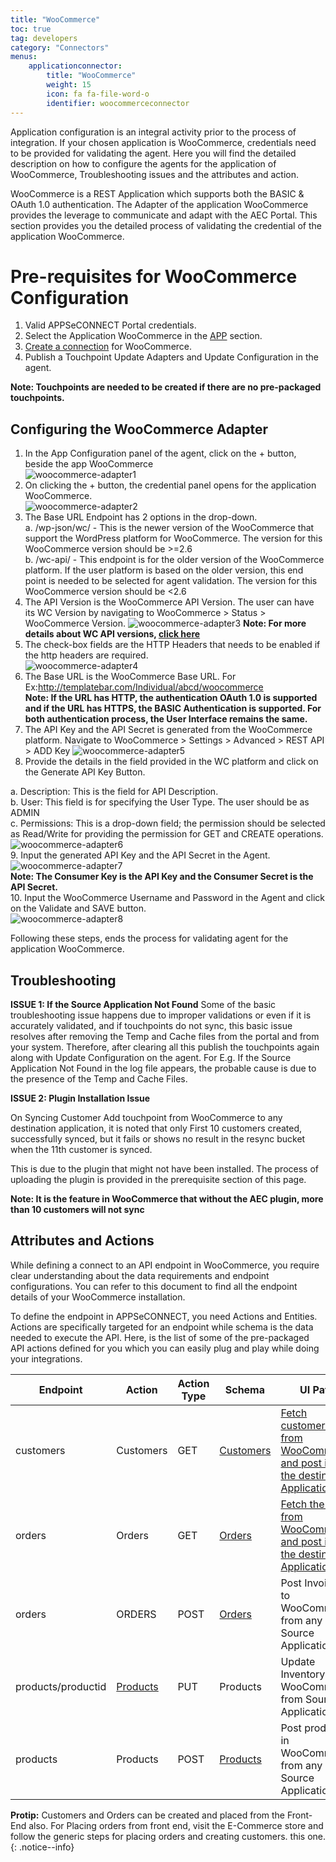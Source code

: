 ```yaml
---
title: "WooCommerce"
toc: true
tag: developers
category: "Connectors"
menus: 
    applicationconnector:
        title: "WooCommerce"
        weight: 15
        icon: fa fa-file-word-o
        identifier: woocommerceconnector
---
```


Application configuration is an integral activity prior to the process of integration. If your chosen application is WooCommerce, 
credentials need to be provided for validating the agent. Here you will find the detailed description on 
how to configure the agents for the application of WooCommerce, Troubleshooting issues and the attributes and action.

WooCommerce is a REST Application which supports both the BASIC & OAuth 1.0 authentication. The Adapter of the application WooCommerce
provides the leverage to communicate and adapt with the AEC Portal. This section provides you the detailed process of validating
the credential of the application WooCommerce.

# Pre-requisites for WooCommerce Configuration 

1.	Valid APPSeCONNECT Portal credentials.
2.	Select the Application WooCommerce in the [APP](/getting%20started/configurations/#process-of-choosing-app) section.
3.	[Create a connection](/getting%20started/configurations-for-integration/#configuring-connector-while-creating-connection) for WooCommerce.
4.	Publish a Touchpoint Update Adapters and Update Configuration in the agent.

**Note: Touchpoints are needed to be created if there are no pre-packaged touchpoints.**

## Configuring the WooCommerce Adapter

1.	In the App Configuration panel of the agent, click on the + button, beside the app WooCommerce    
   ![woocommerce-adapter1](/staticfiles/connectors/media/application-connector/woocommerce-adapter1.png)
2.  On clicking the + button, the credential panel opens for the application WooCommerce.    
   ![woocommerce-adapter2](/staticfiles/connectors/media/application-connector/woocommerce-adapter2.png)
3.  The Base URL Endpoint has 2 options in the drop-down.  
a.	/wp-json/wc/ - This is the newer version of the WooCommerce that support the    WordPress platform for WooCommerce. 
The version for this WooCommerce version should be >=2.6  
b.	/wc-api/ - This endpoint is for the older version of the WooCommerce platform. If the user platform is based on the older version, this end point is needed to be selected for agent validation.
The version for this WooCommerce version should be <2.6   
4. The API Version is the WooCommerce API Version. The user can have its WC Version by navigating to WooCommerce > Status > WooCommerce Version.
![woocommerce-adapter3](/staticfiles/connectors/media/application-connector/woocommerce-adapter3.png)
**Note: For more details about WC API versions, [click here](https://woocommerce.github.io/woocommerce-rest-api-docs/?javascript#introduction)**
5.	The check-box fields are the HTTP Headers that needs to be enabled if the http headers are required.    
![woocommerce-adapter4](/staticfiles/connectors/media/application-connector/woocommerce-adapter4.png)
6.  The Base URL is the WooCommerce Base URL. For Ex:http://templatebar.com/Individual/abcd/woocommerce  
**Note: If the URL has HTTP, the authentication OAuth 1.0 is supported and if the URL has HTTPS, the BASIC Authentication is supported. 
For both authentication process, the User Interface remains the same.**
7.	The API Key and the API Secret is generated from the WooCommerce platform. Navigate to WooCommerce > Settings > Advanced > REST API > ADD Key 
![woocommerce-adapter5](/staticfiles/connectors/media/application-connector/woocommerce-adapter5.png)
8.	Provide the details in the field provided in the WC platform and click on the Generate API Key Button.

a.	Description: This is the field for API Description.  
b.	User: This field is for specifying the User Type. The user should be as ADMIN   
c.	Permissions: This is a drop-down field; the permission should be selected as Read/Write for providing the permission for GET and CREATE operations.    
![woocommerce-adapter6](/staticfiles/connectors/media/application-connector/woocommerce-adapter6.png)  
9.	Input the generated API Key and the API Secret in the Agent.    
![woocommerce-adapter7](/staticfiles/connectors/media/application-connector/woocommerce-adapter7.png)  
**Note: The Consumer Key is the API Key and the Consumer Secret is the API Secret.**  
10.	Input the WooCommerce Username and Password in the Agent and click on the Validate and SAVE button.      
![woocommerce-adapter8](/staticfiles/connectors/media/application-connector/woocommerce-adapter8.png)

Following these steps, ends the process for validating agent for the application WooCommerce. 

## Troubleshooting

**ISSUE 1:  If the Source Application Not Found**
Some of the basic troubleshooting issue happens due to improper validations or even if it is accurately validated, and if touchpoints do not sync, this basic issue
resolves after removing the Temp and Cache files from the portal and from your system. Therefore, after clearing all this publish the touchpoints again along with Update Configuration on the agent.
For E.g. If the Source Application Not Found in the log file appears, the probable cause is due to the presence of the Temp and Cache Files.


**ISSUE 2: Plugin Installation Issue**

On Syncing Customer Add touchpoint from WooCommerce to any destination application, it is noted that only 
First 10 customers created, successfully synced, but it fails or shows no result in the resync bucket 
when the 11th customer is synced.

This is due to the plugin that might not have been installed. The process of uploading the plugin is provided 
in the prerequisite section of this page.

**Note: It is the feature in WooCommerce that without the AEC plugin, more than 10 customers will not sync**

## Attributes and Actions

While defining a connect to an API endpoint in WooCommerce, you require clear understanding about the data requirements 
and endpoint configurations. You can refer to this document to find all the endpoint details of your WooCommerce installation.
 
To define the endpoint in APPSeCONNECT, you need Actions and Entities. Actions are specifically targeted for an endpoint 
while schema is the data needed to execute the API. Here, is the list of some of the pre-packaged API actions defined 
for you which you can easily plug and play while doing your integrations.

|Endpoint|Action|Action Type|Schema|UI Path|API Path|
|---|---|---|---|------|----|
|customers|Customers|GET|[Customers](https://portal.appseconnect.com/AppEntityAction?AppVersionId=cbc4737b-e610-4beb-835c-da5f59e6a5e2&entityId=61f33b9c-5087-4481-8e86-a8155be71c51&entityActionId=dde24ee9-0872-48f6-8593-8ca9ee6034f7&orgId=d21688a4-8967-48de-ae82-31dda565ec51)|[Fetch customers from WooCommerce and post it to the destination Application](https://learnwoo.com/woocommerce-create-new-user-account/)|[customers](https://woocommerce.github.io/woocommerce-rest-api-docs/#retrieve-a-customer)|
|orders|Orders|GET|[Orders](https://portal.appseconnect.com/AppEntityAction?AppVersionId=cbc4737b-e610-4beb-835c-da5f59e6a5e2&entityId=eecd4a6e-257e-4561-8f6d-c9ae13334ee4&entityActionId=b50f33bd-7843-4e5d-a7e2-07ec2f696d46&orgId=d21688a4-8967-48de-ae82-31dda565ec51&IsFromPopup=False )|[Fetch the order from WooCommerce and post it to the destination Application](https://docs.woocommerce.com/document/managing-orders/)|[orders](https://woocommerce.github.io/woocommerce-rest-api-docs/#retrieve-an-order)|
|orders|ORDERS|POST|[Orders](https://portal.appseconnect.com/AppEntityAction?AppVersionId=cbc4737b-e610-4beb-835c-da5f59e6a5e2&entityId=eecd4a6e-257e-4561-8f6d-c9ae13334ee4&entityActionId=214fbbcb-91ab-417d-b576-f454517aee41&orgId=d21688a4-8967-48de-ae82-31dda565ec51&IsFromPopup=False )|Post Invoices to WooCommerce from any Source Application|[orders](https://woocommerce.github.io/woocommerce-rest-api-docs/#create-an-order)|
|products/productid|[Products](https://portal.appseconnect.com/AppEntityAction?AppVersionId=cbc4737b-e610-4beb-835c-da5f59e6a5e2&entityId=fcb096e1-4372-4aaf-a24a-29a4a174d4a4&entityActionId=9991a38f-2b00-4c4c-8ede-41febe22aac1&orgId=d21688a4-8967-48de-ae82-31dda565ec51&IsFromPopup=False )|PUT|Products|Update Inventory in WooCommerce from Source Application|[products/productid](https://woocommerce.github.io/woocommerce-rest-api-docs/#update-a-product)|
|products|Products|POST|[Products](https://portal.appseconnect.com/AppEntityAction?AppVersionId=cbc4737b-e610-4beb-835c-da5f59e6a5e2&entityId=fcb096e1-4372-4aaf-a24a-29a4a174d4a4&entityActionId=3ccaef9e-d9f0-41d0-ac2b-3f71ea9ede27&orgId=d21688a4-8967-48de-ae82-31dda565ec51&IsFromPopup=False)|Post products in WooCommerce from any Source Application|[products](https://woocommerce.github.io/woocommerce-rest-api-docs/#create-a-product)|

**Protip:** Customers and Orders can be created and placed from the Front-End also. For Placing orders from front end, visit the E-Commerce store and follow the generic steps for placing orders and creating customers.
this one.
{: .notice--info}
